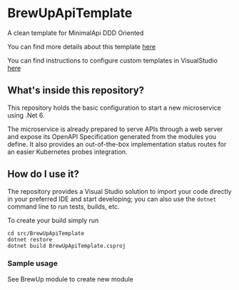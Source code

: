 # BrewUpApiTemplate

A clean template for MinimalApi DDD Oriented

You can find more details about this template [here](https://www.intre.it/2022/03/15/net-6-incontra-ddd/)

You can find instructions to configure custom templates in VisualStudio [here](https://docs.microsoft.com/en-us/visualstudio/ide/customizing-project-and-item-templates?view=vs-2022)

## What's inside this repository?

This repository holds the basic configuration to start a new microservice using .Net 6.

The microservice is already prepared to serve APIs through a web server and expose its OpenAPI Specification generated from the modules you define. It also provides an out-of-the-box implementation status routes for an easier Kubernetes probes integration.

## How do I use it?

The repository provides a Visual Studio solution to import your code directly in your preferred IDE and start developing; you can also use the `dotnet` command line to run tests, builds, etc.

To create your build simply run

```
cd src/BrewUpApiTemplate
dotnet restore
dotnet build BrewUpApiTemplate.csproj
```

### Sample usage

See BrewUp module to create new module

